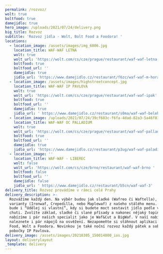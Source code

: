```yaml
---
permalink: /rozvoz/
wolt: true
boltfood: true
damejidlo: true
hero_image: /uploads/2021/07/24/delivery.png
big_title: Rozvoz
subtitle: 'Rozvoz jídla - Wolt, Bolt Food a Foodora! '
locations:
  - location_image: /assets/images/img_6806.jpg
    location_title: WAF-WAF LETNÁ
    wolt: true
    wolt_url: 'https://wolt.com/cs/cze/prague/restaurant/waf-waf-letna'
    boltfood: true
    boltfood_url: ''
    damejidlo: true
    jidlo_url: 'https://www.damejidlo.cz/restaurant/f6zc/waf-waf-m-horakove'
  - location_image: /assets/images/highstreetconcept.jpg
    location_title: WAF-WAF IP PAVLOVA
    wolt: true
    wolt_url: 'https://wolt.com/cs/cze/prague/restaurant/waf-waf-ipak'
    boltfood: true
    boltfood_url: ''
    damejidlo: true
    jidlo_url: ' https://www.damejidlo.cz/restaurant/s0ma/waf-waf-belehradska'
  - location_image: /uploads/2021/07/24/39cf683c-f6fa-4dad-82a3-5a46f81afdf8.png
    location_title: WAF-WAF OC PALLADIUM
    wolt: true
    wolt_url: 'https://wolt.com/cs/cze/prague/restaurant/waf-waf-palladium'
    boltfood: true
    boltfood_url: ''
    damejidlo: true
    jidlo_url: 'https://www.damejidlo.cz/restaurant/p3ug/waf-waf-paladium'
  - location_image: ''
    location_title: WAF-WAF - LIBEREC
    wolt: false
    wolt_url: 'https://wolt.com/cs/cze/brno/restaurant/waf-waf-brno '
    boltfood: false
    boltfood_url: ''
    damejidlo: false
    jidlo_url: ' https://www.damejidlo.cz/restaurant/b5cn/waf-waf-3'
delivery_title: Rozvoz provádíme v rámci celé Prahy
delivery_description: >-
  Rozvážíme každý den. Na výběr budou jak sladké (Wafreo či Waftella), tak slané
  varianty (Ironwaf, Crepedilla, nebo Maplewaf) z našeho stálého menu. Součástí
  bude i “Udělej si vlastní”, kdy si budete moct sestavit jídlo podle vaši
  chuti. Zvolíte základ, sladké či slané přísady a nakonec nějaký toping. Dále
  nabízíme i pár našich specialit jako je Waf&Cut a BigWaf. V naší nabídce
  naleznete i pár nápojů na osvěžení. Nezapomeňte si stáhnout aplikaci Bolt
  Food, Wolt a Foodora. Novinkou je také noční rozvoz každý pátek a sobotu z
  pobočky IP Pavlova. 
delivery_image: /assets/images/20210305_150014000_ios.jpg
layout: deliverylayout
_template: delivery
---
```


